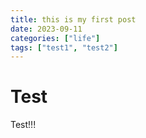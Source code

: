 ```yaml
---
title: this is my first post
date: 2023-09-11
categories: ["life"]
tags: ["test1", "test2"]
---
```


# Test
Test!!!